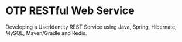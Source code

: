 # OTP RESTful Web Service
Developing a UserIdentity REST Service using Java, Spring, Hibernate, MySQL, Maven/Gradle and Redis.
